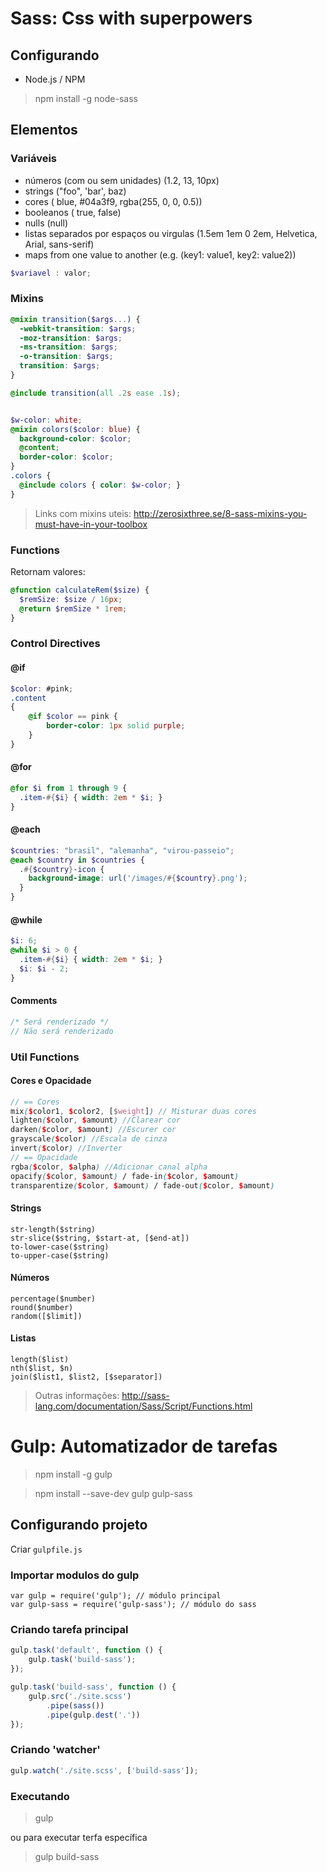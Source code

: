 # Sass: Css with superpowers

## Configurando
* Node.js / NPM
> npm install -g node-sass

## Elementos
### Variáveis

* números (com ou sem unidades) (1.2, 13, 10px)
* strings ("foo", 'bar', baz)
* cores ( blue, #04a3f9, rgba(255, 0, 0, 0.5))
* booleanos ( true, false)
* nulls (null)
* listas separados por espaços ou virgulas (1.5em 1em 0 2em, Helvetica, Arial, sans-serif)
* maps from one value to another (e.g. (key1: value1, key2: value2))

``` scss
$variavel : valor; 

```
### Mixins

``` scss
@mixin transition($args...) {
  -webkit-transition: $args;
  -moz-transition: $args;
  -ms-transition: $args;
  -o-transition: $args;
  transition: $args;
}

@include transition(all .2s ease .1s);


$w-color: white;
@mixin colors($color: blue) {
  background-color: $color;
  @content;
  border-color: $color;
}
.colors {
  @include colors { color: $w-color; }
}
```
>Links com mixins uteis:  http://zerosixthree.se/8-sass-mixins-you-must-have-in-your-toolbox


### Functions 
Retornam valores:
``` scss
@function calculateRem($size) {
  $remSize: $size / 16px;
  @return $remSize * 1rem;
}
```
### Control Directives
#### @if
``` scss
$color: #pink;
.content
{
    @if $color == pink {
        border-color: 1px solid purple;
    }
}
```
#### @for 
``` scss
@for $i from 1 through 9 {
  .item-#{$i} { width: 2em * $i; }
}
```
#### @each
``` scss
$countries: "brasil", "alemanha", "virou-passeio";
@each $country in $countries {
  .#{$country}-icon {
    background-image: url('/images/#{$country}.png');
  }
}
```
#### @while
``` scss
$i: 6;
@while $i > 0 {
  .item-#{$i} { width: 2em * $i; }
  $i: $i - 2;
}
```  
#### Comments
``` scss
/* Será renderizado */
// Não será renderizado 
```

### Util Functions
#### Cores e Opacidade
``` scss
// == Cores
mix($color1, $color2, [$weight]) // Misturar duas cores
lighten($color, $amount) //Clarear cor
darken($color, $amount) //Escurer cor
grayscale($color) //Escala de cinza
invert($color) //Inverter
// == Opacidade
rgba($color, $alpha) //Adicionar canal alpha
opacify($color, $amount) / fade-in($color, $amount)
transparentize($color, $amount) / fade-out($color, $amount)
```
#### Strings
```
str-length($string)
str-slice($string, $start-at, [$end-at])
to-lower-case($string)
to-upper-case($string)
```
#### Números 
```
percentage($number)
round($number)
random([$limit])
```
#### Listas
```
length($list)
nth($list, $n)
join($list1, $list2, [$separator])
```
> Outras informações: http://sass-lang.com/documentation/Sass/Script/Functions.html

# Gulp: Automatizador de tarefas
> npm install -g gulp

> npm install --save-dev gulp gulp-sass

## Configurando projeto
Criar `gulpfile.js`

### Importar modulos do gulp
```
var gulp = require('gulp'); // módulo principal
var gulp-sass = require('gulp-sass'); // módulo do sass
```

### Criando tarefa principal
``` javascript
gulp.task('default', function () {
    gulp.task('build-sass');
});

gulp.task('build-sass', function () {
    gulp.src('./site.scss')
        .pipe(sass())
        .pipe(gulp.dest('.'))
});
```
### Criando 'watcher'
``` javascript
gulp.watch('./site.scss', ['build-sass']);
```

### Executando
> gulp

ou para executar terfa específica

> gulp build-sass